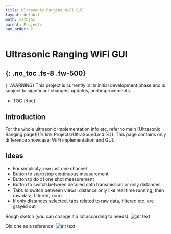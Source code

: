 ```yaml
---
title: Ultrasonic Ranging WiFi GUI
layout: default
math: mathjax
parent: Projects
nav_order: 2
---
```



# Ultrasonic Ranging WiFi GUI
{: .no_toc .fs-8 .fw-500}
---

{: .WARNING}
This project is currently in its initial development phase and is subject to significant changes, updates, and improvements.

- TOC
{:toc}


## Introduction

For the whole ultrasonic implementation info etc, refer to main [Ultrasonic Ranging page]({% link Projects/UltraSound.md %}). This page contains only difference showcase: WiFi implementation and GUI.

## Ideas
* For simplicity, use just one channel
* Button to start/stop continuous measurement
* Button to do x1 one shot measurement
* Button to switch between detailed data transmission or only distances
* Tabs to switch between views: distance only like real time running, then raw data, filtered, xcorr
* If only distances selected, tabs related to raw data, filtered etc. are grayed out

Rough sketch (you can change it a lot according to needs):
![alt text]({{site.baseurl}}/assets/images/gui_sketch.png)

Old one as a reference:
![alt text]({{site.baseurl}}/assets/images/gui_old.png)